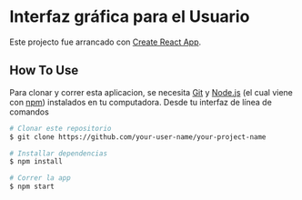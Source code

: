 # Interfaz gráfica para el Usuario

Este projecto fue arrancado con [Create React App](https://github.com/facebook/create-react-app).

## How To Use

Para clonar y correr esta aplicacion, se necesita [Git](https://git-scm.com) y [Node.js](https://nodejs.org/en/download/) (el cual viene con [npm](http://npmjs.com))
instalados en tu computadora. Desde tu interfaz de línea de comandos

```bash
# Clonar este repositorio
$ git clone https://github.com/your-user-name/your-project-name

# Installar dependencias
$ npm install

# Correr la app
$ npm start
```
